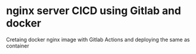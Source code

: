 # nginx server CICD using Gitlab and docker
Cretaing docker nginx image with Gitlab Actions and deploying the same as container